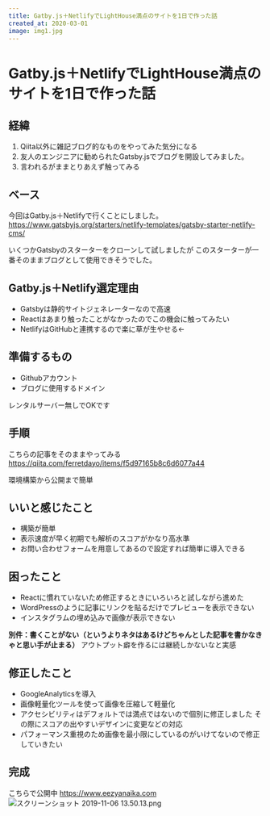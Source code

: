 ```yaml
---
title: Gatby.js＋NetlifyでLightHouse満点のサイトを1日で作った話
created_at: 2020-03-01
image: img1.jpg
---
```


# Gatby.js＋NetlifyでLightHouse満点のサイトを1日で作った話

## 経緯
1. Qiita以外に雑記ブログ的なものをやってみた気分になる
1. 友人のエンジニアに勧められたGatsby.jsでブログを開設してみました。
1. 言われるがままとりあえず触ってみる

## ベース
今回はGatby.js＋Netlifyで行くことにしました。
https://www.gatsbyjs.org/starters/netlify-templates/gatsby-starter-netlify-cms/

いくつかGatsbyのスターターをクローンして試しましたが
このスターターが一番そのままブログとして使用できそうでした。

## Gatby.js＋Netlify選定理由
- Gatsbyは静的サイトジェネレーターなので高速
- Reactはあまり触ったことがなかったのでこの機会に触ってみたい
-  NetlifyはGitHubと連携するので楽に草が生やせる←

## 準備するもの
- Githubアカウント
- ブログに使用するドメイン

レンタルサーバー無しでOKです

## 手順
こちらの記事をそのままやってみる
https://qiita.com/ferretdayo/items/f5d97165b8c6d6077a44

環境構築から公開まで簡単

## いいと感じたこと
- 構築が簡単
- 表示速度が早く初期でも解析のスコアがかなり高水準
- お問い合わせフォームを用意してあるので設定すれば簡単に導入できる

## 困ったこと
- Reactに慣れていないため修正するときにいろいろと試しながら進めた
- WordPressのように記事にリンクを貼るだけでプレビューを表示できない
- インスタグラムの埋め込みで画像が表示できない

 **別件：書くことがない（というよりネタはあるけどちゃんとした記事を書かなきゃと思い手が止まる）**
アウトプット癖を作るには継続しかないなと実感

## 修正したこと
- GoogleAnalyticsを導入
- 画像軽量化ツールを使って画像を圧縮して軽量化
- アクセシビリティはデフォルトでは満点ではないので個別に修正しました
その際にスコアの出やすいデザインに変更などの対応
- パフォーマンス重視のため画像を最小限にしているのがいけてないので修正していきたい

## 完成
こちらで公開中
https://www.eezyanaika.com
![スクリーンショット 2019-11-06 13.50.13.png](https://qiita-image-store.s3.ap-northeast-1.amazonaws.com/0/199085/bb0de9fc-7536-25a1-30b0-cc4af115877b.png)
